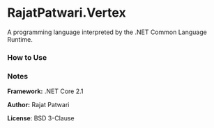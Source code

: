 # RajatPatwari.Vertex
A programming language interpreted by the .NET Common Language Runtime.

### How to Use

### Notes
__Framework:__ .NET Core 2.1

__Author:__ Rajat Patwari

__License__: BSD 3-Clause